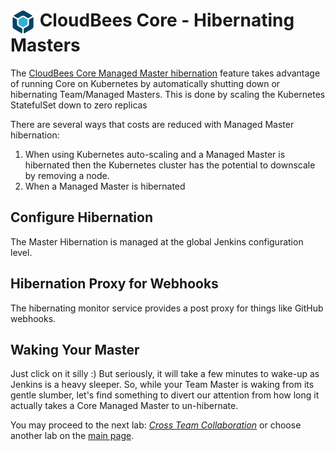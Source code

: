 # <img src="images/cloudbeescore_logo.png" alt="CloudBees Core Logo" width="40" align="top"> CloudBees Core - Hibernating Masters

The [CloudBees Core Managed Master hibernation](https://docs.cloudbees.com/docs/cloudbees-core/latest/cloud-admin-guide/managing-masters#_hibernation_in_managed_masters) feature takes advantage of running Core on Kubernetes by automatically shutting down or hibernating Team/Managed Masters. This is done by scaling the Kubernetes StatefulSet down to zero replicas

There are several ways that costs are reduced with Managed Master hibernation:

1. When using Kubernetes auto-scaling and a Managed Master is hibernated then the Kubernetes cluster has the potential to downscale by removing a node.
2. When a Managed Master is hibernated 

## Configure Hibernation
The Master Hibernation is managed at the global Jenkins configuration level.

## Hibernation Proxy for Webhooks
The hibernating monitor service provides a post proxy for things like GitHub webhooks.

## Waking Your Master
Just click on it silly :) But seriously, it will take a few minutes to wake-up as Jenkins is a heavy sleeper. So, while your Team Master is waking from its gentle slumber, let's find something to divert our attention from how long it actually takes a Core Managed Master to un-hibernate.

You may proceed to the next lab: [*Cross Team Collaboration*](../cross-team-collaboration/cross-team-collaboration.md) or choose another lab on the [main page](../../README.md#workshop-labs).